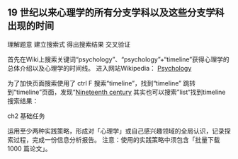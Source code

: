 ## 19 世纪以来心理学的所有分支学科以及这些分支学科出现的时间
理解题意
建立搜索式
得出搜索结果
交叉验证

首先在Wiki上搜索关键词“psychology”、“psychology”+“timeline”获得心理学的总体介绍以及心理学的时间线。
进入网站Wikipedia：
[Psychology](https://en.wikipedia.org/wiki/Psychology)

为了加快页面搜索使用了 ctrl F 搜索“timeline”，找到“timeline”
跳转到“timeline”页面，发现“[Nineteenth century](https://en.wikipedia.org/wiki/Timeline_of_psychology#Nineteenth_century)
其实也可以搜索”list“找到timeline
搜索结果：



ch2 基础任务

运用至少两种实践策略，形成对「心理学」或自己感兴趣领域的全局认识，记录探索过程，完成一份信息分析报告。
注意：使用的实践策略中须包含「批量下载 1000 篇论文」。


<!--stackedit_data:
eyJoaXN0b3J5IjpbNjI0MzYwNjgyLDU5NTEwMzYyMiwtMjA4OD
c0NjYxMiwxMjY5NjkxMTA2XX0=
-->